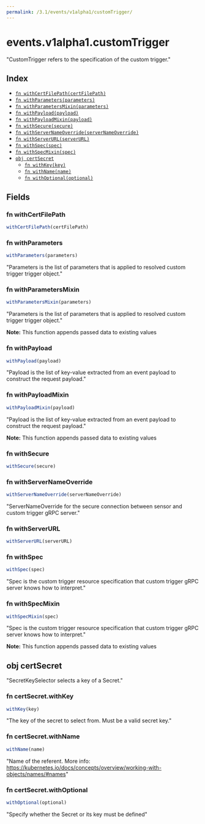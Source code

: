 ```yaml
---
permalink: /3.1/events/v1alpha1/customTrigger/
---
```


# events.v1alpha1.customTrigger

"CustomTrigger refers to the specification of the custom trigger."

## Index

* [`fn withCertFilePath(certFilePath)`](#fn-withcertfilepath)
* [`fn withParameters(parameters)`](#fn-withparameters)
* [`fn withParametersMixin(parameters)`](#fn-withparametersmixin)
* [`fn withPayload(payload)`](#fn-withpayload)
* [`fn withPayloadMixin(payload)`](#fn-withpayloadmixin)
* [`fn withSecure(secure)`](#fn-withsecure)
* [`fn withServerNameOverride(serverNameOverride)`](#fn-withservernameoverride)
* [`fn withServerURL(serverURL)`](#fn-withserverurl)
* [`fn withSpec(spec)`](#fn-withspec)
* [`fn withSpecMixin(spec)`](#fn-withspecmixin)
* [`obj certSecret`](#obj-certsecret)
  * [`fn withKey(key)`](#fn-certsecretwithkey)
  * [`fn withName(name)`](#fn-certsecretwithname)
  * [`fn withOptional(optional)`](#fn-certsecretwithoptional)

## Fields

### fn withCertFilePath

```ts
withCertFilePath(certFilePath)
```



### fn withParameters

```ts
withParameters(parameters)
```

"Parameters is the list of parameters that is applied to resolved custom trigger trigger object."

### fn withParametersMixin

```ts
withParametersMixin(parameters)
```

"Parameters is the list of parameters that is applied to resolved custom trigger trigger object."

**Note:** This function appends passed data to existing values

### fn withPayload

```ts
withPayload(payload)
```

"Payload is the list of key-value extracted from an event payload to construct the request payload."

### fn withPayloadMixin

```ts
withPayloadMixin(payload)
```

"Payload is the list of key-value extracted from an event payload to construct the request payload."

**Note:** This function appends passed data to existing values

### fn withSecure

```ts
withSecure(secure)
```



### fn withServerNameOverride

```ts
withServerNameOverride(serverNameOverride)
```

"ServerNameOverride for the secure connection between sensor and custom trigger gRPC server."

### fn withServerURL

```ts
withServerURL(serverURL)
```



### fn withSpec

```ts
withSpec(spec)
```

"Spec is the custom trigger resource specification that custom trigger gRPC server knows how to interpret."

### fn withSpecMixin

```ts
withSpecMixin(spec)
```

"Spec is the custom trigger resource specification that custom trigger gRPC server knows how to interpret."

**Note:** This function appends passed data to existing values

## obj certSecret

"SecretKeySelector selects a key of a Secret."

### fn certSecret.withKey

```ts
withKey(key)
```

"The key of the secret to select from.  Must be a valid secret key."

### fn certSecret.withName

```ts
withName(name)
```

"Name of the referent. More info: https://kubernetes.io/docs/concepts/overview/working-with-objects/names/#names"

### fn certSecret.withOptional

```ts
withOptional(optional)
```

"Specify whether the Secret or its key must be defined"